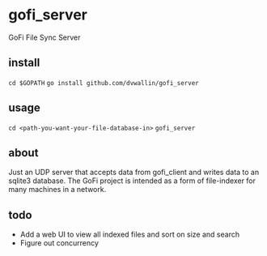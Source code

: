 # gofi_server
GoFi File Sync Server

## install
`cd $GOPATH`
`go install github.com/dvwallin/gofi_server`

## usage
`cd <path-you-want-your-file-database-in>`
`gofi_server`

## about
Just an UDP server that accepts data from gofi_client and writes data to an sqlite3 database. The GoFi project is intended as a form of file-indexer for many machines in a network.

## todo
* Add a web UI to view all indexed files and sort on size and search
* Figure out concurrency
